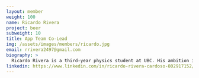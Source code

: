 ```yaml
---
layout: member
weight: 100
name: Ricardo Rivera
project: beer
subweight: 10
title: App Team Co-Lead
img: /assets/images/members/ricardo.jpg
email: rrivera2497@gmail.com
biography: >
  Ricardo Rivera is a third-year physics student at UBC. His ambition is to pursue knowledge in fields of science and technology, and apply his expertise in design competitions. Currently, he forms part of UBC Envision where he integrates microcontrollers to beer processes and analyzes output data to make brewing better. He thinks sharing knowledge with others is the solution to many problems of modernity.
linkedin: https://www.linkedin.com/in/ricardo-rivera-cardoso-802917152/
---
```

